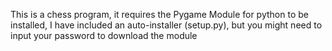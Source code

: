 This is a chess program, it requires the Pygame Module for python to be installed, I have included an auto-installer (setup.py), but you might need to input your password to download the module

